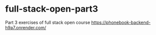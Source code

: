 # full-stack-open-part3
Part 3 exercises of full stack open course
https://phonebook-backend-h9a7.onrender.com/

